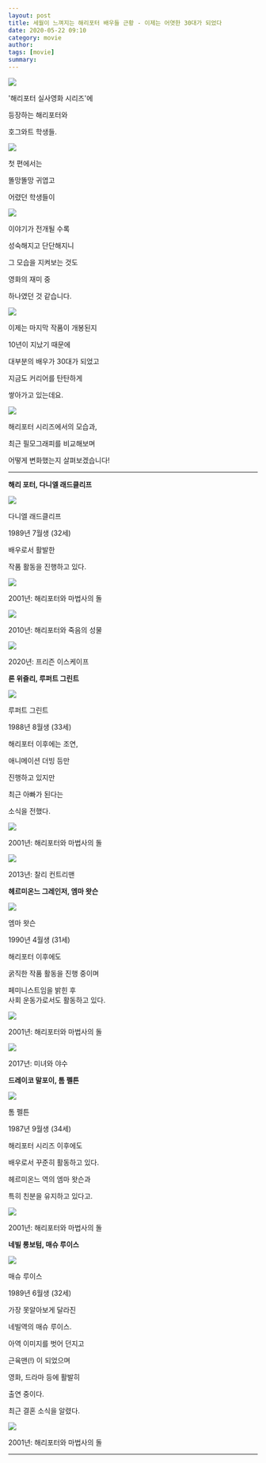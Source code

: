 ```yaml
---
layout: post
title: 세월이 느껴지는 해리포터 배우들 근황 - 이제는 어엿한 30대가 되었다
date: 2020-05-22 09:10
category: movie
author: 
tags: [movie]
summary: 
---
```



  
![](https://img1.daumcdn.net/thumb/R720x0/?fname=https%3A%2F%2Ft1.daumcdn.net%2Fliveboard%2Fpnn%2F63c578d108d04426a09ffb5f37b69365.jpg)

'해리포터 실사영화 시리즈'에  

  

등장하는 해리포터와

호그와트 학생들.

![](https://img1.daumcdn.net/thumb/R720x0/?fname=https%3A%2F%2Ft1.daumcdn.net%2Fliveboard%2Fpnn%2Fce38d7b7dc4c43d892167f02880a8063.jpg)

첫 편에서는

  

똘망똘망 귀엽고  

어렸던 학생들이  

![](https://img1.daumcdn.net/thumb/R720x0/?fname=https%3A%2F%2Ft1.daumcdn.net%2Fliveboard%2Fpnn%2F5cd8946f45614a2f8c44b509a6e3f1d9.jpg)

이야기가 전개될 수록  

성숙해지고 단단해지니

  

그 모습을 지켜보는 것도

영화의 재미 중

하나였던 것 같습니다.

![](https://img1.daumcdn.net/thumb/R720x0/?fname=https%3A%2F%2Ft1.daumcdn.net%2Fliveboard%2Fpnn%2F0c5244b6a8b84379b80864654b871425.JPG)

이제는 마지막 작품이 개봉된지

10년이 지났기 때문에

  

대부분의 배우가 30대가 되었고

지금도 커리어를 탄탄하게

쌓아가고 있는데요.

![](https://img1.daumcdn.net/thumb/R720x0/?fname=https%3A%2F%2Ft1.daumcdn.net%2Fliveboard%2Fpnn%2F2725017f3aac4e2698448bc8c19db7d4.JPG)

해리포터 시리즈에서의 모습과,

최근 필모그래피를 비교해보며

어떻게 변화했는지 살펴보겠습니다!

----------

**해리 포터, 다니엘 래드클리프**

![](https://img1.daumcdn.net/thumb/R720x0/?fname=https%3A%2F%2Ft1.daumcdn.net%2Fliveboard%2Fpnn%2F6535c92434424c2e8f22ddd7c0f69ddd.JPG)

다니엘 래드클리프

1989년 7월생 (32세)

  

배우로서 활발한

작품 활동을 진행하고 있다.

![](https://img1.daumcdn.net/thumb/R720x0/?fname=https%3A%2F%2Ft1.daumcdn.net%2Fliveboard%2Fpnn%2Fd6e5ab5fb1954002815169d848ea6748.JPG)

2001년: 해리포터와 마법사의 돌

![](https://img1.daumcdn.net/thumb/R720x0/?fname=https%3A%2F%2Ft1.daumcdn.net%2Fliveboard%2Fpnn%2F6c90b596c7a74b338c3bfd0e0845571b.JPG)

2010년: 해리포터와 죽음의 성물

![](https://img1.daumcdn.net/thumb/R720x0/?fname=https%3A%2F%2Ft1.daumcdn.net%2Fliveboard%2Fpnn%2Faa5e201cb75944d1a98a5d23ac3471fb.JPG)

2020년: 프리즌 이스케이프

**론 위즐리, 루퍼트 그린트**

![](https://img1.daumcdn.net/thumb/R720x0/?fname=https%3A%2F%2Ft1.daumcdn.net%2Fliveboard%2Fpnn%2F4d8b574d77634da7a9a908c03a4497bd.jpg)

루퍼트 그린트

1988년 8월생 (33세)

  

해리포터 이후에는 조연,

애니메이션 더빙 등만

진행하고 있지만

  

최근 아빠가 된다는

소식을 전했다.

![](https://img1.daumcdn.net/thumb/R720x0/?fname=https%3A%2F%2Ft1.daumcdn.net%2Fliveboard%2Fpnn%2Fa4db37977feb43ec9265b762ee977fc5.jpg)

2001년: 해리포터와 마법사의 돌

![](https://img1.daumcdn.net/thumb/R720x0/?fname=https%3A%2F%2Ft1.daumcdn.net%2Fliveboard%2Fpnn%2F13bd19d2485e4996a7eae91b73e1f446.jpg)

2013년: 찰리 컨트리맨

**헤르미온느 그레인저, 엠마 왓슨**

![](https://img1.daumcdn.net/thumb/R720x0/?fname=https%3A%2F%2Ft1.daumcdn.net%2Fliveboard%2Fpnn%2Fecd3d7743a914568a3cb19e879f1e56b.JPG)

엠마 왓슨

1990년 4월생 (31세)

  

해리포터 이후에도

굵직한 작품 활동을 진행 중이며

페미니스트임을 밝힌 후  
사회 운동가로서도 활동하고 있다.

![](https://img1.daumcdn.net/thumb/R720x0/?fname=https%3A%2F%2Ft1.daumcdn.net%2Fliveboard%2Fpnn%2F2e24c0f479b748d9988037a04149cb50.jpg)

2001년: 해리포터와 마법사의 돌

![](https://img1.daumcdn.net/thumb/R720x0/?fname=https%3A%2F%2Ft1.daumcdn.net%2Fliveboard%2Fpnn%2F68f7b0cf300040e3974dc0b64cbed1e5.JPG)

2017년: 미녀와 야수

**드레이코 말포이, 톰 펠튼**

![](https://img1.daumcdn.net/thumb/R720x0/?fname=https%3A%2F%2Ft1.daumcdn.net%2Fliveboard%2Fpnn%2Fdeb9771acd674e1aabefda0a6913f5d2.JPG)

톰 펠튼

1987년 9월생 (34세)

  

해리포터 시리즈 이후에도

배우로서 꾸준히 활동하고 있다.

  

헤르미온느 역의 엠마 왓슨과

특히 친분을 유지하고 있다고.

![](https://img1.daumcdn.net/thumb/R720x0/?fname=https%3A%2F%2Ft1.daumcdn.net%2Fliveboard%2Fpnn%2Fa81cf34b0e4f49b697d37493ba682f9c.jpg)

2001년: 해리포터와 마법사의 돌

**네빌 롱보텀, 매슈 루이스**

![](https://img1.daumcdn.net/thumb/R720x0/?fname=https%3A%2F%2Ft1.daumcdn.net%2Fliveboard%2Fpnn%2Fef8f344950d8406aaa434a589f353b5e.jpeg)

매슈 루이스

1989년 6월생 (32세)

  

가장 못알아보게 달라진

네빌역의 매슈 루이스.

  

아역 이미지를 벗어 던지고

근육맨(!) 이 되었으며

영화, 드라마 등에 활발히

출연 중이다.

  

최근 결혼 소식을 알렸다.

![](https://img1.daumcdn.net/thumb/R720x0/?fname=https%3A%2F%2Ft1.daumcdn.net%2Fliveboard%2Fpnn%2Faeac2391ec4341b7828072b8d760fba2.jpg)

2001년: 해리포터와 마법사의 돌

----------
